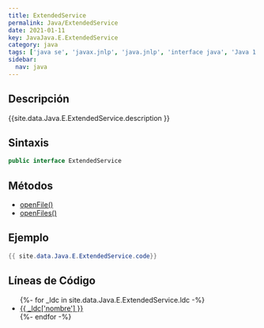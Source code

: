 ```yaml
---
title: ExtendedService
permalink: Java/ExtendedService
date: 2021-01-11
key: JavaJava.E.ExtendedService
category: java
tags: ['java se', 'javax.jnlp', 'java.jnlp', 'interface java', 'Java 1.5']
sidebar: 
  nav: java
---
```


## Descripción
{{site.data.Java.E.ExtendedService.description }}

## Sintaxis
~~~java
public interface ExtendedService
~~~

## Métodos
* [openFile()](/Java/ExtendedService/openFile)
* [openFiles()](/Java/ExtendedService/openFiles)

## Ejemplo
~~~java
{{ site.data.Java.E.ExtendedService.code}}
~~~

## Líneas de Código
<ul>
{%- for _ldc in site.data.Java.E.ExtendedService.ldc -%}
   <li>
       <a href="{{_ldc['url'] }}">{{ _ldc['nombre'] }}</a>
   </li>
{%- endfor -%}
</ul>

